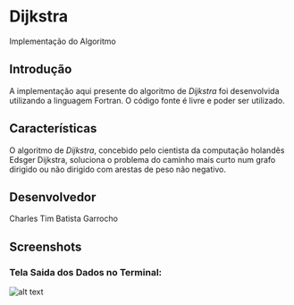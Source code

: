 Dijkstra
===========
Implementação do Algoritmo 

## Introdução #
A implementação aqui presente do algoritmo de _Dijkstra_ foi desenvolvida utilizando a linguagem Fortran. O código fonte é livre e poder ser utilizado.

## Características #
O algoritmo de _Dijkstra_, concebido pelo cientista da computação holandês Edsger Dijkstra, soluciona o problema do caminho mais curto num grafo dirigido ou não dirigido com arestas de peso não negativo.

## Desenvolvedor #
Charles Tim Batista Garrocho

## Screenshots #
### Tela Saida dos Dados no Terminal:

![alt text](https://raw.github.com/CharlesGarrocho/Dijkstra/master/samples/tela_saida_dados.png "Tela Saida dos Dados no Terminal")
